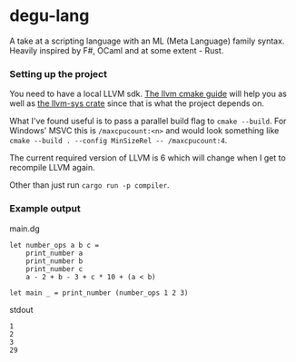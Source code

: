 # degu-lang

A take at a scripting language with an ML (Meta Language) family syntax. Heavily inspired by F#, OCaml and at some extent - Rust.

### Setting up the project

You need to have a local LLVM sdk. [The llvm cmake guide](https://llvm.org/docs/CMake.html) will help you as well as [the llvm-sys crate](https://crates.io/crates/llvm-sys) since that is what the project depends on.

What I've found useful is to pass a parallel build flag to `cmake --build`. For Windows' MSVC this is `/maxcpucount:<n>` and would look something like `cmake --build . --config MinSizeRel -- /maxcpucount:4`.

The current required version of LLVM is 6 which will change when I get to recompile LLVM again.

Other than just run `cargo run -p compiler`.

### Example output

main.dg
```f#
let number_ops a b c =
    print_number a
    print_number b
    print_number c
    a - 2 + b - 3 + c * 10 + (a < b)

let main _ = print_number (number_ops 1 2 3)
```

stdout
```
1
2
3
29
```
